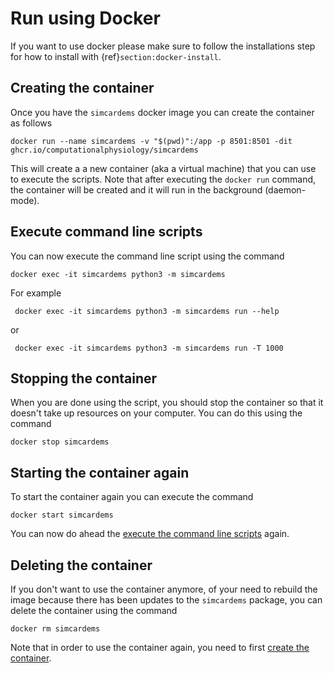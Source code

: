 # Run using Docker

If you want to use docker please make sure to follow the installations step for how to install with {ref}`section:docker-install`.

## Creating the container
Once you have the `simcardems` docker image you can create the container as follows

```
docker run --name simcardems -v "$(pwd)":/app -p 8501:8501 -dit ghcr.io/computationalphysiology/simcardems
```
This will create a a new container (aka a virtual machine) that you can use to execute the scripts.
Note that after executing the `docker run` command, the container will be created and it will run in the background (daemon-mode).

## Execute command line scripts

You can now execute the command line script using the command
```
docker exec -it simcardems python3 -m simcardems
```
For example
```
 docker exec -it simcardems python3 -m simcardems run --help
```
or
```
 docker exec -it simcardems python3 -m simcardems run -T 1000
```

## Stopping the container

When you are done using the script, you should stop the container so that it doesn't take up resources on your computer. You can do this using the command
```
docker stop simcardems
```

## Starting the container again

To start the container again you can execute the command
```
docker start simcardems
```
You can now do ahead the [execute the command line scripts](#execute-command-line-scripts) again.

## Deleting the container

If you don't want to use the container anymore, of your need to rebuild the image because there has been updates to the `simcardems` package, you can delete the container using the command
```
docker rm simcardems
```
Note that in order to use the container again, you need to first [create the container](#creating-the-container).
